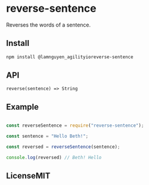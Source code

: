 # reverse-sentence

Reverses the words of a sentence.

## Install
```sh
npm install @lamnguyen_agilityioreverse-sentence
```

## API
```jsrequire("reverse-sentence") => Function
reverse(sentence) => String
```

## Example
```js

const reverseSentence = require("reverse-sentence");

const sentence = "Hello Beth!";

const reversed = reverseSentence(sentence);

console.log(reversed) // Beth! Hello
```

## LicenseMIT